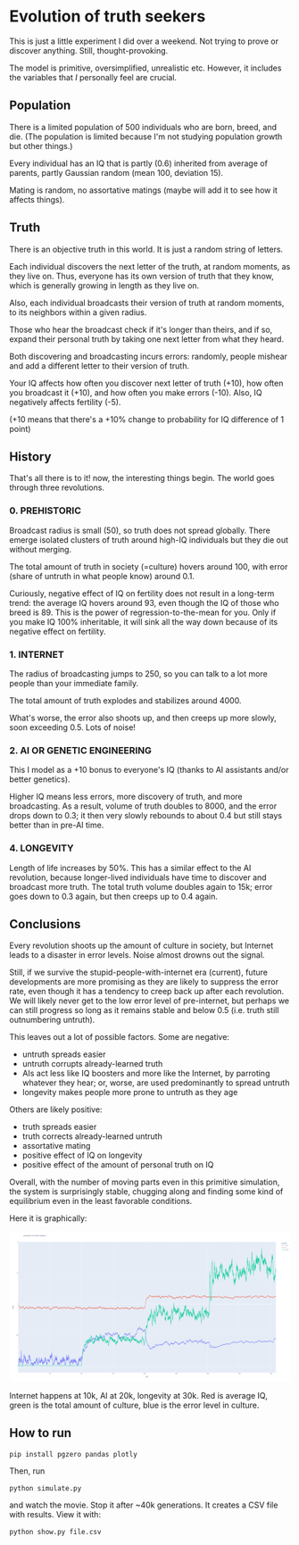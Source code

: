 # Evolution of truth seekers

This is just a little experiment I did over a weekend. Not trying to prove or discover anything. Still, thought-provoking.

The model is primitive, oversimplified, unrealistic etc. However, it includes the variables that _I_ personally feel are crucial.

## Population

There is a limited population of 500 individuals who are born, breed, and die. (The population is limited because I'm not studying population growth but other things.)

Every individual has an IQ that is partly (0.6) inherited from average of parents, partly Gaussian random (mean 100, deviation 15).

Mating is random, no assortative matings (maybe will add it to see how it affects things).

## Truth

There is an objective truth in this world. It is just a random string of letters. 

Each individual discovers the next letter of the truth, at random moments, as they live on. Thus, everyone has its own version of truth that they know, which is generally growing in length as they live on.

Also, each individual broadcasts their version of truth at random moments, to its neighbors within a given radius.

Those who hear the broadcast check if it's longer than theirs, and if so, expand their personal truth by taking one next letter from what they heard. 

Both discovering and broadcasting incurs errors: randomly, people mishear and add a different letter to their version of truth.

Your IQ affects how often you discover next letter of truth (+10), how often you broadcast it (+10), and how often you make errors (-10). Also, IQ negatively affects fertility (-5).

(+10 means that there's a +10% change to probability for IQ difference of 1 point)

## History

That's all there is to it! now, the interesting things begin. The world goes through three revolutions.

### 0. PREHISTORIC

Broadcast radius is small (50), so truth does not spread globally. There emerge isolated clusters of truth around high-IQ individuals but they die out without merging. 

The total amount of truth in society (=culture) hovers around 100, with error (share of untruth in what people know) around 0.1.

Curiously, negative effect of IQ on fertility does not result in a long-term trend: the average IQ hovers around 93, even though the IQ of those who breed is 89. This is the power of regression-to-the-mean for you. Only if you make IQ 100% inheritable, it will sink all the way down because of its negative effect on fertility.

### 1. INTERNET

The radius of broadcasting jumps to 250, so you can talk to a lot more people than your immediate family. 

The total amount of truth explodes and stabilizes around 4000.

What's worse, the error also shoots up, and then creeps up more slowly, soon exceeding 0.5. Lots of noise!

### 2. AI OR GENETIC ENGINEERING

This I model as a +10 bonus to everyone's IQ (thanks to AI assistants and/or better genetics). 

Higher IQ means less errors, more discovery of truth, and more broadcasting. As a result, volume of truth doubles to 8000, and the error drops down to 0.3; it then very slowly rebounds to about 0.4 but still stays better than in pre-AI time. 

### 4. LONGEVITY

Length of life increases by 50%. This has a similar effect to the AI revolution, because longer-lived individuals have time to discover and broadcast more truth. The total truth volume doubles again to 15k; error goes down to 0.3 again, but then creeps up to 0.4 again.

## Conclusions

Every revolution shoots up the amount of culture in society, but Internet leads to a disaster in error levels. Noise almost drowns out the signal.

Still, if we survive the stupid-people-with-internet era (current), future developments are more promising as they are likely to suppress the error rate, even though it has a tendency to creep back up after each revolution. We will likely never get to the low error level of pre-internet, but perhaps we can still progress so long as it remains stable and below 0.5 (i.e. truth still outnumbering untruth).

This leaves out a lot of possible factors. Some are negative:

* untruth spreads easier
* untruth corrupts already-learned truth
* AIs act less like IQ boosters and more like the Internet, by parroting whatever they hear; or, worse, are used predominantly to spread untruth
* longevity makes people more prone to untruth as they age
 
Others are likely positive:

* truth spreads easier 
* truth corrects already-learned untruth
* assortative mating
* positive effect of IQ on longevity
* positive effect of the amount of personal truth on IQ

Overall, with the number of moving parts even in this primitive simulation, the system is surprisingly stable, chugging along and finding some kind of equilibrium even in the least favorable conditions.

Here it is graphically: 

![history of the world](newplot.png)

Internet happens at 10k, AI at 20k, longevity at 30k. Red is average IQ, green is the total amount of culture, blue is the error level in culture.

## How to run

```
pip install pgzero pandas plotly
```

Then, run 

```
python simulate.py 
```

and watch the movie. Stop it after ~40k generations. It creates a CSV file with results. View it with:

```
python show.py file.csv
```